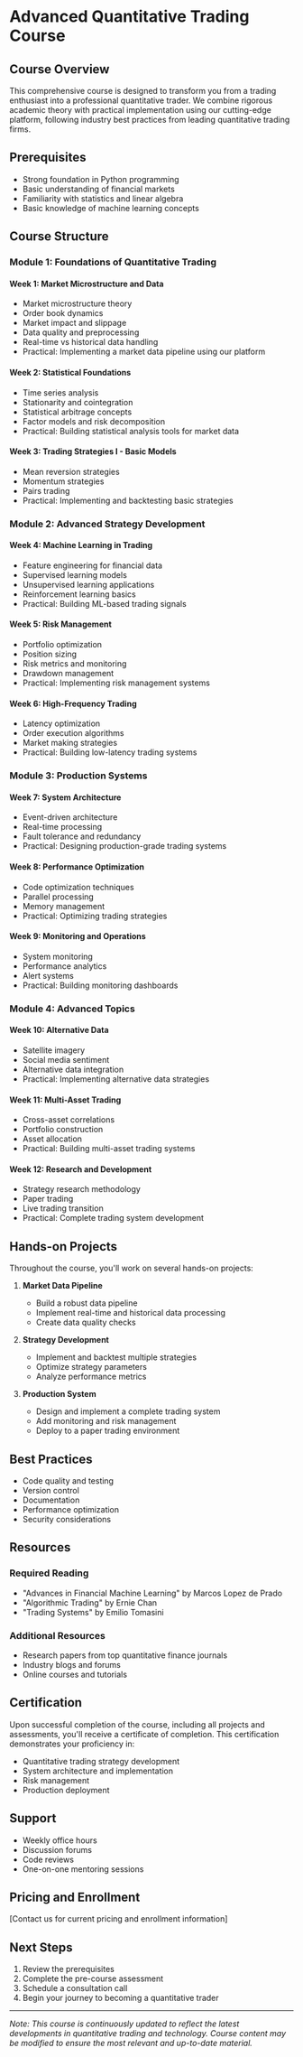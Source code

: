 # Advanced Quantitative Trading Course

## Course Overview
This comprehensive course is designed to transform you from a trading enthusiast into a professional quantitative trader. We combine rigorous academic theory with practical implementation using our cutting-edge platform, following industry best practices from leading quantitative trading firms.

## Prerequisites
- Strong foundation in Python programming
- Basic understanding of financial markets
- Familiarity with statistics and linear algebra
- Basic knowledge of machine learning concepts

## Course Structure

### Module 1: Foundations of Quantitative Trading
#### Week 1: Market Microstructure and Data
- Market microstructure theory
- Order book dynamics
- Market impact and slippage
- Data quality and preprocessing
- Real-time vs historical data handling
- Practical: Implementing a market data pipeline using our platform

#### Week 2: Statistical Foundations
- Time series analysis
- Stationarity and cointegration
- Statistical arbitrage concepts
- Factor models and risk decomposition
- Practical: Building statistical analysis tools for market data

#### Week 3: Trading Strategies I - Basic Models
- Mean reversion strategies
- Momentum strategies
- Pairs trading
- Practical: Implementing and backtesting basic strategies

### Module 2: Advanced Strategy Development
#### Week 4: Machine Learning in Trading
- Feature engineering for financial data
- Supervised learning models
- Unsupervised learning applications
- Reinforcement learning basics
- Practical: Building ML-based trading signals

#### Week 5: Risk Management
- Portfolio optimization
- Position sizing
- Risk metrics and monitoring
- Drawdown management
- Practical: Implementing risk management systems

#### Week 6: High-Frequency Trading
- Latency optimization
- Order execution algorithms
- Market making strategies
- Practical: Building low-latency trading systems

### Module 3: Production Systems
#### Week 7: System Architecture
- Event-driven architecture
- Real-time processing
- Fault tolerance and redundancy
- Practical: Designing production-grade trading systems

#### Week 8: Performance Optimization
- Code optimization techniques
- Parallel processing
- Memory management
- Practical: Optimizing trading strategies

#### Week 9: Monitoring and Operations
- System monitoring
- Performance analytics
- Alert systems
- Practical: Building monitoring dashboards

### Module 4: Advanced Topics
#### Week 10: Alternative Data
- Satellite imagery
- Social media sentiment
- Alternative data integration
- Practical: Implementing alternative data strategies

#### Week 11: Multi-Asset Trading
- Cross-asset correlations
- Portfolio construction
- Asset allocation
- Practical: Building multi-asset trading systems

#### Week 12: Research and Development
- Strategy research methodology
- Paper trading
- Live trading transition
- Practical: Complete trading system development

## Hands-on Projects
Throughout the course, you'll work on several hands-on projects:

1. **Market Data Pipeline**
   - Build a robust data pipeline
   - Implement real-time and historical data processing
   - Create data quality checks

2. **Strategy Development**
   - Implement and backtest multiple strategies
   - Optimize strategy parameters
   - Analyze performance metrics

3. **Production System**
   - Design and implement a complete trading system
   - Add monitoring and risk management
   - Deploy to a paper trading environment

## Best Practices
- Code quality and testing
- Version control
- Documentation
- Performance optimization
- Security considerations

## Resources
### Required Reading
- "Advances in Financial Machine Learning" by Marcos Lopez de Prado
- "Algorithmic Trading" by Ernie Chan
- "Trading Systems" by Emilio Tomasini

### Additional Resources
- Research papers from top quantitative finance journals
- Industry blogs and forums
- Online courses and tutorials

## Certification
Upon successful completion of the course, including all projects and assessments, you'll receive a certificate of completion. This certification demonstrates your proficiency in:
- Quantitative trading strategy development
- System architecture and implementation
- Risk management
- Production deployment

## Support
- Weekly office hours
- Discussion forums
- Code reviews
- One-on-one mentoring sessions

## Pricing and Enrollment
[Contact us for current pricing and enrollment information]

## Next Steps
1. Review the prerequisites
2. Complete the pre-course assessment
3. Schedule a consultation call
4. Begin your journey to becoming a quantitative trader

---

*Note: This course is continuously updated to reflect the latest developments in quantitative trading and technology. Course content may be modified to ensure the most relevant and up-to-date material.* 